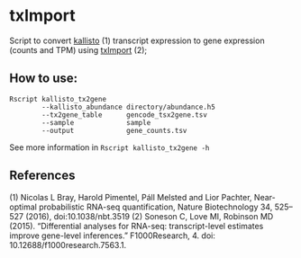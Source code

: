 # txImport

Script to convert [kallisto](https://pachterlab.github.io/kallisto/) (1) transcript expression to gene expression (counts and TPM) using [txImport](https://bioconductor.org/packages/release/bioc/html/tximport.html) (2);

## How to use:
```
Rscript	kallisto_tx2gene
		--kallisto_abundance directory/abundance.h5
		--tx2gene_table      gencode_tsx2gene.tsv
		--sample             sample
		--output             gene_counts.tsv
```

See more information in `Rscript kallisto_tx2gene -h`

## References

(1) Nicolas L Bray, Harold Pimentel, Páll Melsted and Lior Pachter, Near-optimal probabilistic RNA-seq quantification, Nature Biotechnology 34, 525–527 (2016), doi:10.1038/nbt.3519
(2) Soneson C, Love MI, Robinson MD (2015). “Differential analyses for RNA-seq: transcript-level estimates improve gene-level inferences.” F1000Research, 4. doi: 10.12688/f1000research.7563.1.
